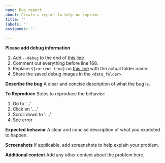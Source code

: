 ```yaml
---
name: Bug report
about: Create a report to help us improve
title: ''
labels: ''
assignees: ''

---
```


**Please add debug information**

1. Add `--debug` to the end of [this line](https://github.com/520xyxyzq/3DGS-CD/blob/4aca35166c9a20a2b79ab79f74d5b6d6f3ca1722/scripts/real_gsplat_train.sh#L173)
2. Comment out everything before line 168.
3. Replace `${current_time}` on [this line](https://github.com/520xyxyzq/3DGS-CD/blob/4aca35166c9a20a2b79ab79f74d5b6d6f3ca1722/scripts/real_gsplat_train.sh#L171) with the actual folder name.
4. Share the saved debug images in the `<data_folder>`.

**Describe the bug**
A clear and concise description of what the bug is.

**To Reproduce**
Steps to reproduce the behavior:
1. Go to '...'
2. Click on '....'
3. Scroll down to '....'
4. See error

**Expected behavior**
A clear and concise description of what you expected to happen.

**Screenshots**
If applicable, add screenshots to help explain your problem.

**Additional context**
Add any other context about the problem here.
